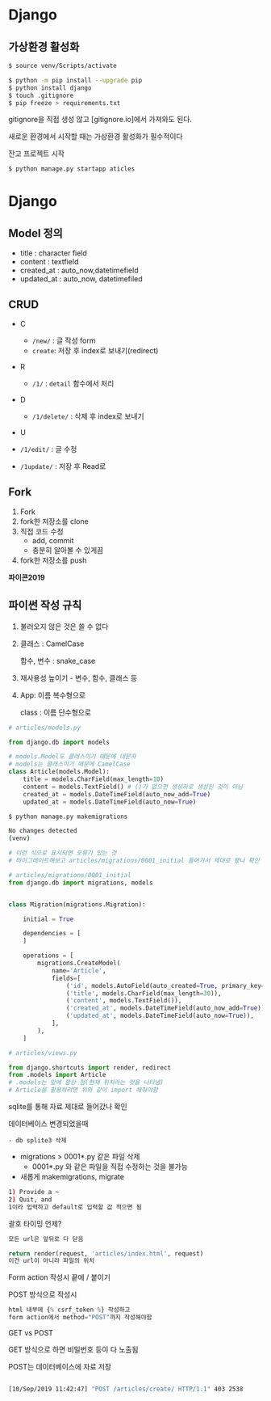 # Django

## 가상환경 활성화

```bash
$ source venv/Scripts/activate
```



```bash
$ python -m pip install --upgrade pip
$ python install django
$ touch .gitignore
$ pip freeze > requirements.txt

```

gitignore을 직접 생성 않고 [gitignore.io]에서 가져와도 된다.



새로운 환경에서 시작할 때는 가상환경 활성화가 필수적이다





잔고 프로젝트 시작

```bash
$ python manage.py startapp aticles
```



# Django

## Model 정의

* title : character field
* content : textfield
* created_at : auto_now,datetimefield
* updated_at : auto_now, datetimefiled



## CRUD

* C
  * `/new/` : 글 작성 form
  * `create`: 저장 후 index로 보내기(redirect)
* R
  * `/1/` : `detail` 함수에서 처리
* D
  * `/1/delete/` : 삭제 후 index로 보내기

*  U
  * `/1/edit/` : 글 수정
  * `/1update/` : 저장 후 Read로



## Fork

1. Fork
2. fork한 저장소를 clone
3. 직접 코드 수정
   - add, commit
   - 충분히 알아볼 수 있게끔
4. fork한 저장소를 push



**파이콘2019**





## 파이썬 작성 규칙

1. 불러오지 않은 것은 쓸 수 없다

2. 클래스 : CamelCase

   함수, 변수 : snake_case

3. 재사용성 높이기 - 변수, 함수, 클래스 등

4. App: 이름 복수형으로

   class : 이름 단수형으로



```python
# articles/models.py

from django.db import models

# models.Model도 클래스이기 때문에 대문자
# models는 클래스이기 때문에 CamelCase
class Article(models.Model):
    title = models.CharField(max_length=10)
    content = models.TextField() # ()가 없으면 생성자로 생성된 것이 아님
    created_at = models.DateTimeField(auto_now_add=True)
    updated_at = models.DateTimeField(auto_now=True)
```

```bash
$ python manage.py makemigrations

No changes detected
(venv)

# 이런 식으로 표시되면 오류가 있는 것
# 마이그레이트해보고 articles/migrations/0001_initial 들어가서 제대로 됐나 확인
```

```python
# articles/migrations/0001_initial
from django.db import migrations, models


class Migration(migrations.Migration):

    initial = True

    dependencies = [
    ]

    operations = [
        migrations.CreateModel(
            name='Article',
            fields=[
                ('id', models.AutoField(auto_created=True, primary_key=True, serialize=False, verbose_name='ID')),
                ('title', models.CharField(max_length=30)),
                ('content', models.TextField()),
                ('created_at', models.DateTimeField(auto_now_add=True)),
                ('updated_at', models.DateTimeField(auto_now=True)),
            ],
        ),
    ]

```

```python
# articles/views.py

from django.shortcuts import render, redirect
from .models import Article
# .models는 앞에 항상 점(현재 위치라는 것을 나타냄)
# Article을 활용하려면 위와 같이 import 해줘야함
```

sqlite를 통해 자료 제대로 들어갔나 확인



데이터베이스 변경되었을때

	- db splite3 삭제
 - migrations > 0001*.py 같은 파일 삭제
   * 0001*.py 와 같은 파일을 직접 수정하는 것을 불가능
- 새롭게 makemigrations, migrate



```bash
1) Provide a ~
2) Quit, and 
1이라 입력하고 default로 입력할 값 적으면 됨
```



괄호 타이밍 언제?

```python
모든 url은 앞뒤로 다 닫음

return render(request, 'articles/index.html', request)
이건 url이 아니라 파일의 위치
```



Form action 작성시 끝에 / 붙이기



POST 방식으로 작성시

```python
html 내부에 {% csrf_token %} 작성하고
form action에서 method="POST"까지 작성해야함
```



GET vs POST

GET 방식으로 하면 비밀번호 등이 다 노출됨

POST는 데이터베이스에 자료 저장

```bash

[10/Sep/2019 11:42:47] "POST /articles/create/ HTTP/1.1" 403 2538
```

